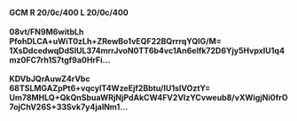 #### GCM R 20/0c/400 L 20/0c/400
**08vt/FN9M6witbLh**<br/>**PfohDLCA+uWiT0zLh+ZRewBo1vEQF22BQrrrqYQIG/M=**<br/>**1XsDdcedwqDdSlUL374mrrJvoN0TT6b4vc1An6elfk72D6Yjy5HvpxIU1q4mz0FC7rh1S7tgf9a0HrFi...**<br/><br/>
**KDVbJQrAuwZ4rVbc**<br/>**68TSLMGAZpPt6+vqcylT4WzeEjf2Bbtu/IU1sIVOztY=**<br/>**Um78MHLQ+QkQnSbuaWRjNjPdAkCW4FV2VlzYCvweub8/vXWigjNi0frO7ojChV26S+33Svk7y4jalNm1...**